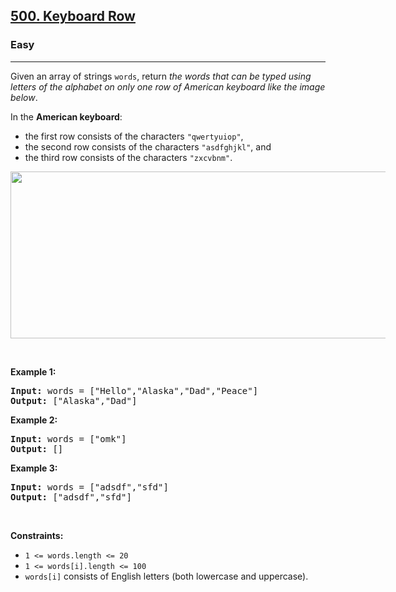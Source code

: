 <h2><a href="https://leetcode.com/problems/keyboard-row/">500. Keyboard Row</a></h2><h3>Easy</h3><hr><div style="user-select: auto;"><p style="user-select: auto;">Given an array of strings <code style="user-select: auto;">words</code>, return <em style="user-select: auto;">the words that can be typed using letters of the alphabet on only one row of American keyboard like the image below</em>.</p>

<p style="user-select: auto;">In the <strong style="user-select: auto;">American keyboard</strong>:</p>

<ul style="user-select: auto;">
	<li style="user-select: auto;">the first row consists of the characters <code style="user-select: auto;">"qwertyuiop"</code>,</li>
	<li style="user-select: auto;">the second row consists of the characters <code style="user-select: auto;">"asdfghjkl"</code>, and</li>
	<li style="user-select: auto;">the third row consists of the characters <code style="user-select: auto;">"zxcvbnm"</code>.</li>
</ul>
<img alt="" src="https://assets.leetcode.com/uploads/2018/10/12/keyboard.png" style="width: 800px; max-width: 600px; height: 267px; user-select: auto;">
<p style="user-select: auto;">&nbsp;</p>
<p style="user-select: auto;"><strong class="example" style="user-select: auto;">Example 1:</strong></p>

<pre style="user-select: auto;"><strong style="user-select: auto;">Input:</strong> words = ["Hello","Alaska","Dad","Peace"]
<strong style="user-select: auto;">Output:</strong> ["Alaska","Dad"]
</pre>

<p style="user-select: auto;"><strong class="example" style="user-select: auto;">Example 2:</strong></p>

<pre style="user-select: auto;"><strong style="user-select: auto;">Input:</strong> words = ["omk"]
<strong style="user-select: auto;">Output:</strong> []
</pre>

<p style="user-select: auto;"><strong class="example" style="user-select: auto;">Example 3:</strong></p>

<pre style="user-select: auto;"><strong style="user-select: auto;">Input:</strong> words = ["adsdf","sfd"]
<strong style="user-select: auto;">Output:</strong> ["adsdf","sfd"]
</pre>

<p style="user-select: auto;">&nbsp;</p>
<p style="user-select: auto;"><strong style="user-select: auto;">Constraints:</strong></p>

<ul style="user-select: auto;">
	<li style="user-select: auto;"><code style="user-select: auto;">1 &lt;= words.length &lt;= 20</code></li>
	<li style="user-select: auto;"><code style="user-select: auto;">1 &lt;= words[i].length &lt;= 100</code></li>
	<li style="user-select: auto;"><code style="user-select: auto;">words[i]</code> consists of English letters (both lowercase and uppercase).&nbsp;</li>
</ul>
</div>